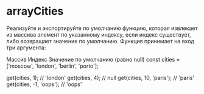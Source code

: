 # arrayCities
Реализуйте и экспортируйте по умолчанию функцию, которая извлекает из массива элемент по указанному индексу, если индекс существует, либо возвращает значение по умолчанию. Функция принимает на вход три аргумента:

Массив
Индекс
Значение по умолчанию (равно null)
const cities = ['moscow', 'london', 'berlin', 'porto'];

get(cities, 1); // 'london'
get(cities, 4); // null
get(cities, 10, 'paris'); // 'paris'
get(cities, -1, 'oops'); // 'oops'
